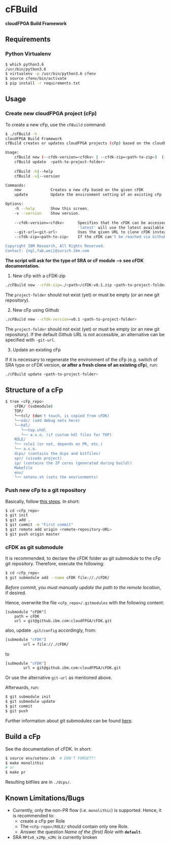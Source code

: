 cFBuild
==============
**cloudFPGA Build Framework**


Requirements
-------------

### Python Virtualenv
```bash
$ which python3.6
/usr/bin/python3.6
$ virtualenv -p /usr/bin/python3.6 cfenv
$ source cfenv/bin/activate
$ pip install -r requirements.txt
```

Usage
-----------

### Create new cloudFPGA project (cFp)

To create a new cFp, use the `cFBuild` command:
```bash
$ ./cFBuild -h
cloudFPGA Build Framework
cfBuild creates or updates cloudFPGA projects (cFp) based on the cloudFPGA Development Kit (cFDK).

Usage: 
    cfBuild new (--cfdk-version=<cfdkv> | --cfdk-zip=<path-to-zip>)  [--git-url=<git-url>] <path-to-project-folder>
    cfBuild update  <path-to-project-folder>
    
    cfBuild -h|--help
    cfBuild -v|--version

Commands:
    new             Creates a new cFp based on the given cFDK
    update          Update the environment setting of an existing cFp

Options:
    -h --help       Show this screen.
    -v --version    Show version.
    
    --cfdk-version=<cfdkv>      Specifies that the cFDK can be accessed via Github and with cFDK-version should be used.
                                'latest' will use the latest available version.
    --git-url=<git-url>         Uses the given URL to clone cFDK instead the default.
    --cfdk-zip=<path-to-zip>    If the cFDK can't be reached via Github, a zip can be used.

Copyright IBM Research, All Rights Reserved.
Contact: {ngl,fab,wei}@zurich.ibm.com
```

**The script will ask for the type of SRA or cF module --> see cFDK documentation.**

1. New cFp with a cFDK-zip

```bash
./cFBuild new --cfdk-zip=./<path>/cFDK-v0.1.zip <path-to-project-folder>
```
The `project-folder` should not exist (yet) or must be empty (or an new git repository).

2. New cFp using Github

```bash
./cFBuild new --cfdk-version=v0.1 <path-to-project-folder>
```
The `project-folder` should not exist (yet) or must be empty (or an new git repository).
If the default Github URL is not accessible, an alternative can be specified with `-git-url`.

3. Update an existing cFp

If it is necessary to regenerate the environment of the cFp (e.g. switch of SRA type or cFDK version,
 **or after a fresh clone of an existing cFp**), run:
```bash
./cFBuild update <path-to-project-folder>
```

Structure of a cFp
--------------

```bash
$ tree <cFp_repo>
    cFDK/ (submodule)
    TOP/
    └──tcl/ (don't touch, is copied from cFDK) 
    └──xdc/ (add debug nets here)
    └──hdl/
       └──top.vhdl
       └── a.s.o. (if custom hdl files for TOP)
    ROLE/
    └── role1 (or not, depends on PR, etc.)
    └── a.s.o.
    dcps/ (contains the dcps and bitfiles)
    xpr/ (vivado project)
    ip/ (contains the IP cores (generated during build))
    Makefile
    env/
    └── setenv.sh (sets the envrionments)
```

### Push new cFp to a git repository

Basically, follow [this steps](https://help.github.com/en/articles/adding-an-existing-project-to-github-using-the-command-line).
In short:
```bash 
$ cd <cFp_repo>
$ git init
$ git add . 
$ git commit -m "First commit"
$ git remote add origin <remote-repository-URL>
$ git push origin master
```

### cFDK as git submodule

It is recommended, to declare the cFDK folder as git submodule to the cFp git repository. 
Therefore, execute the following:
```bash
$ cd <cFp_repo>
$ git submodule add --name cFDK file://./cFDK/
```
*Before commit, you must manually update the path to the remote location*, if desired.

Hence, overwrite the file `<cFp_repo>/.gitmodules` with the following content:

```config
[submodule "cFDK"]
	path = cFDK
	url = git@github.ibm.com:cloudFPGA/cFDK.git
```
also, update `.git/config` accordingly, from:
```bash
[submodule "cFDK"]
        url = file://./cFDK/
```
to
```bash
[submodule "cFDK"]
        url = git@github.ibm.com:cloudFPGA/cFDK.git
```

Or use the alternative `git-url` as mentioned above.


Afterwards, run: 

```bash
$ git submodule init
$ git submodule update
$ git commit
$ git push
```

Further information about git submodules can be found [here](https://git-scm.com/book/en/v2/Git-Tools-Submodules).

Build a cFp
----------------

See the documentation of cFDK.
In short:
```bash
$ source env/setenv.sh  # DON'T FORGETT!
$ make monolithic
# or 
$ make pr
```

Resulting bitfiles are in `./dcps/`.

Known Limitations/Bugs
-----------------------

* Currently, only the non-PR flow (i.e. `monolithic`) is supported. Hence, it is recommended to:
  * create a cFp per Role
  * The `<cFp-repo>/ROLE/` should contain only one Role. 
  * Answer the question *Name of the (first) Role* with **`default`**.
* SRA `MPIv0_x2Mp_x2Mc` is currently broken
